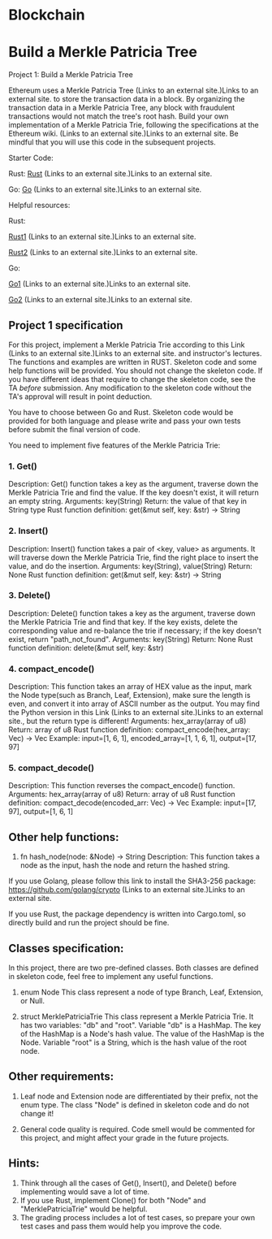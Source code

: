 # Blockchain


# Build a Merkle Patricia Tree

Project 1: Build a Merkle Patricia Tree

Ethereum uses a Merkle Patricia Tree (Links to an external site.)Links to an external site. to store the transaction data in a block. By organizing the transaction data in a Merkle Patricia Tree, any block with fraudulent transactions would not match the tree's root hash. Build your own implementation of a Merkle Patricia Trie, following the specifications at the Ethereum wiki. (Links to an external site.)Links to an external site. Be mindful that you will use this code in the subsequent projects. 

Starter Code:

Rust: [Rust](https://github.com/CharlesGe129/cs686_blockchain_P1_Rust_skeleton.git) (Links to an external site.)Links to an external site.

Go: [Go](https://github.com/CharlesGe129/cs686_blockchain_P1_Go_skeleton.git) (Links to an external site.)Links to an external site.
 

Helpful resources:

Rust: 

[Rust1](https://doc.rust-lang.org/rust-by-example/index.html) (Links to an external site.)Links to an external site.

[Rust2](https://doc.rust-lang.org/std/vec/?search=) (Links to an external site.)Links to an external site.

Go:

[Go1](https://tour.golang.org/welcome/1) (Links to an external site.)Links to an external site.

[Go2](https://golang.org/pkg/strings/#HasPrefix) (Links to an external site.)Links to an external site.

 

## Project 1 specification

For this project, implement a Merkle Patricia Trie according to this Link (Links to an external site.)Links to an external site. and instructor's lectures. The functions and examples are written in RUST. Skeleton code and some help functions will be provided. You should not change the skeleton code. If you have different ideas that require to change the skeleton code, see the TA *before* submission. Any modification to the skeleton code without the TA's approval will result in point deduction.

You have to choose between Go and Rust. Skeleton code would be provided for both language and please write and pass your own tests before submit the final version of code.

You need to implement five features of the Merkle Patricia Trie:

### 1. Get()
Description: Get() function takes a key as the argument, traverse down the Merkle Patricia Trie and find the value. If the key doesn't exist, it will return an empty string.
Arguments: key(String)
Return: the value of that key in String type
Rust function definition: get(&mut self, key: &str) -> String

### 2. Insert()
Description: Insert() function takes a pair of <key, value> as arguments. It will traverse down the Merkle Patricia Trie, find the right place to insert the value, and do the insertion. 
Arguments: key(String), value(String)
Return: None
Rust function definition: get(&mut self, key: &str) -> String

### 3. Delete()
Description: Delete() function takes a key as the argument, traverse down the Merkle Patricia Trie and find that key. If the key exists, delete the corresponding value and re-balance the trie if necessary; if the key doesn't exist, return "path_not_found".
Arguments: key(String)
Return: None
Rust function definition: delete(&mut self, key: &str)

### 4. compact_encode()
Description: This function takes an array of HEX value as the input, mark the Node type(such as Branch, Leaf, Extension), make sure the length is even, and convert it into array of ASCII number as the output. You may find the Python version in this Link (Links to an external site.)Links to an external site., but the return type is different!
Arguments: hex_array(array of u8)
Return: array of u8
Rust function definition: compact_encode(hex_array: Vec<u8>) -> Vec<u8>
Example: input=[1, 6, 1], encoded_array=[1, 1, 6, 1], output=[17, 97]

### 5. compact_decode()
Description: This function reverses the compact_encode() function. 
Arguments: hex_array(array of u8)
Return: array of u8
Rust function definition: compact_decode(encoded_arr: Vec<u8>) -> Vec<u8>
Example: input=[17, 97], output=[1, 6, 1]

## Other help functions:

1. fn hash_node(node: &Node) -> String
Description: This function takes a node as the input, hash the node and return the hashed string.

If you use Golang, please follow this link to install the SHA3-256 package: https://github.com/golang/crypto (Links to an external site.)Links to an external site.

If you use Rust, the package dependency is written into Cargo.toml, so directly build and run the project should be fine. 

## Classes specification: 
In this project, there are two pre-defined classes. Both classes are defined in skeleton code, feel free to implement any useful functions.

1. enum Node
This class represent a node of type Branch, Leaf, Extension, or Null.

2. struct MerklePatriciaTrie
This class represent a Merkle Patricia Trie. It has two variables: "db" and "root".
Variable "db" is a HashMap. The key of the HashMap is a Node's hash value. The value of the HashMap is the Node. 
Variable "root" is a String, which is the hash value of the root node.

## Other requirements:

1. Leaf node and Extension node are differentiated by their prefix, not the enum type. The class "Node" is defined in skeleton code and do not change it!

2. General code quality is required. Code smell would be commented for this project, and might affect your grade in the future projects. 


## Hints:

1. Think through all the cases of Get(), Insert(), and Delete() before implementing would save a lot of time. 
2. If you use Rust, implement Clone() for both "Node" and "MerklePatriciaTrie" would be helpful.
3. The grading process includes a lot of test cases, so prepare your own test cases and pass them would help you improve the code. 


